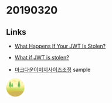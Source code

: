 # 20190320

## Links
- [What Happens If Your JWT Is Stolen?](https://developer.okta.com/blog/2018/06/20/what-happens-if-your-jwt-is-stolen)

- [What if JWT is stolen?](https://stackoverflow.com/questions/34259248/what-if-jwt-is-stolen)

- [마크다운이미지사이즈조정](https://www.xaprb.com/blog/how-to-style-images-with-markdown/)
sample
<img src="./images/fields.png" alt="Kitten" title="A cute kitten" width="50" height="50" />